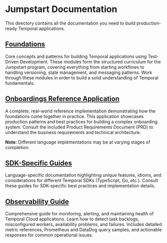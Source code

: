 # Jumpstart Documentation

This directory contains all the documentation you need to build production-ready Temporal applications.

## [Foundations](./foundations)

Core concepts and patterns for building Temporal applications using Test-Driven Development. These modules form the structured curriculum for the Jumpstart program, covering everything from starting workflows to handling versioning, state management, and messaging patterns. Work through these modules in order to build a solid understanding of Temporal fundamentals.

## [Onboardings Reference Application](./onboardings)

A complete, real-world reference implementation demonstrating how the foundations come together in practice. This application showcases production patterns and best practices for building a complex onboarding system. Consult the included Product Requirements Document (PRD) to understand the business requirements and technical architecture.

**Note:** Different language implementations may be at varying stages of completion.

## [SDK-Specific Guides](./sdk)

Language-specific documentation highlighting unique features, idioms, and considerations for different Temporal SDKs (TypeScript, Go, etc.). Consult these guides for SDK-specific best practices and implementation details.

## [Observability Guide](./observability/guide.md)

Comprehensive guide for monitoring, alerting, and maintaining health of Temporal Cloud applications. Learn how to detect task backlogs, misconfigured workers, availability problems, and failures. Includes detailed metric references, Prometheus and DataDog query samples, and actionable responses for common operational issues.